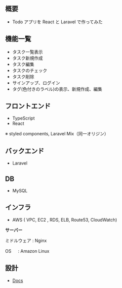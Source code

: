 ## 概要

-   Todo アプリを React と Laravel で作ってみた

## 機能一覧

-   タスク一覧表示
-   タスク新規作成
-   タスク編集
-   タスクのチェック
-   タスク削除
-   サインアップ、ログイン
-   タグ(色付きのラベル)の表示、新規作成、編集

## フロントエンド

-   TypeScript
-   React

※ styled components, Laravel Mix（同一オリジン）

## バックエンド

-   Laravel

## DB

-   MySQL

## インフラ

-   AWS ( VPC, EC2 , RDS, ELB, Route53, CloudWatch)

**サーバー**

ミドルウェア : Nginx

OS 　 : Amazon Linux

## 設計

-   [Docs](https://github.com/ryosuke1256/Todo-react-laravel/tree/develop/docs)
